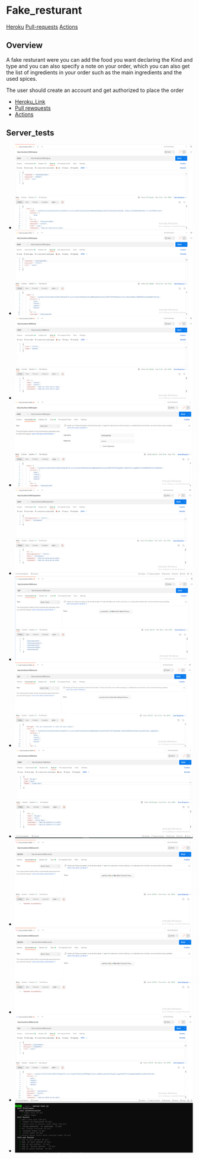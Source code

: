 # Fake_resturant

[Heroku](https://fakeresturant.herokuapp.com/)
[Pull-requests](https://github.com/Hamzeh-Anas/Fake_resturant/pulls?q=is%3Apr+is%3Aclosed)
[Actions](https://github.com/Hamzeh-Anas/Fake_resturant/actions)



## Overview

A fake resturant were you can add the food you want declaring the Kind and type and you can also specify a note on your order, which you can also get the list of ingredients in your order such as  the main ingredients and the used spices.

The user should create an account and get authorized to place the order


* [Heroku_Link](https://auth-api-fakhreddin.herokuapp.com/)
* [Pull rewquests](https://github.com/h4mz411y/auth_api/pulls?q=is%3Apr+is%3Aclosed)
* [Actions](https://github.com/h4mz411y/auth_api/actions)


## Server_tests

* ![img](./resources/auth-api01.PNG)
* ![img](./resources/auth_api02.PNG)
* ![img](./resources/auth_api03.PNG)
* ![img](./resources/auth_api04.PNG)
* ![img](./resources/auth-api05.PNG)
* ![img](./resources/auth_api06.PNG)
* ![img](./resources/auth_api07.PNG)
* ![img](./resources/auth_api012.PNG)
* ![img](./resources/auth_api13.PNG)
* ![img](./resources/auth_api13.PNG)
* ![img](./resources/auth_api14.PNG)
* ![img](./resources/auth_api_test.PNG)
